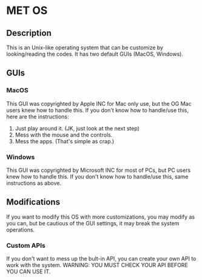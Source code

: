 # MET OS
## Description
This is an Unix-like operating system that can be customize by looking/reading the codes. It has two default GUIs (MacOS, Windows).
## GUIs
### MacOS
This GUI was copyrighted by Apple INC for Mac only use, but the OG Mac users knew how to handle this. If you don't know how to handle/use this, here are the instructions:
1. Just play around it. (JK, just look at the next step)
2. Mess with the mouse and the controls.
3. Mess the apps. (That's simple as crap.)
### Windows
This GUI was copyrighted by Microsoft INC for most of PCs, but PC users knew how to handle this. If you don't know how to handle/use this, same instructions as above.
## Modifications
If you want to modify this OS with more customizations, you may modify as you can, but be cautious of the GUI settings, it may break the system operations.
### Custom APIs
If you don't want to mess up the bult-in API, you can create your own API to work with the system. WARNING: YOU MUST CHECK YOUR API BEFORE YOU CAN USE IT.
